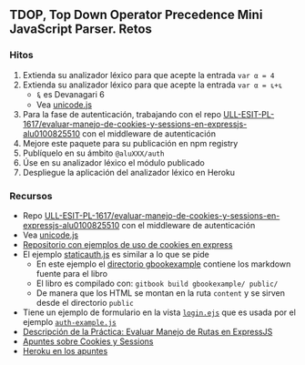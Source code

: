 ## TDOP, Top Down Operator Precedence Mini JavaScript Parser. Retos

### Hitos

1. Extienda su analizador léxico para que acepte la entrada `var α = 4`
2. Extienda su analizador léxico para que acepte la entrada `var α = ६+६`
    * ६ es Devanagari 6
    * Vea [unicode.js](https://github.com/ULL-ESIT-GRADOII-PL/xregexp-example/blob/gh-pages/unicode.js)
3. Para la fase de autenticación, trabajando con el repo [ULL-ESIT-PL-1617/evaluar-manejo-de-cookies-y-sessions-en-expressjs-alu0100825510](https://github.com/ULL-ESIT-PL-1617/evaluar-manejo-de-cookies-y-sessions-en-expressjs-alu0100825510) con el middleware de autenticación
  1. Mejore este paquete para su publicación en npm registry
  2. Publíquelo en su ámbito `@aluXXX/auth`
  3. Úse en su analizador léxico el módulo publicado
4. Despliegue la aplicación del analizador léxico en Heroku 

### Recursos

* Repo [ULL-ESIT-PL-1617/evaluar-manejo-de-cookies-y-sessions-en-expressjs-alu0100825510](https://github.com/ULL-ESIT-PL-1617/evaluar-manejo-de-cookies-y-sessions-en-expressjs-alu0100825510) con el middleware de autenticación
* Vea [unicode.js](https://github.com/ULL-ESIT-GRADOII-PL/xregexp-example/blob/gh-pages/unicode.js)
* [Repositorio con ejemplos de uso de cookies en express](https://github.com/ULL-ESIT-DSI-1617/express-cookies-examples)
* El ejemplo [staticauth.js](https://github.com/ULL-ESIT-DSI-1617/express-cookies-examples/blob/master/staticauth.js) es similar a lo que se pide
  - En este ejemplo el [directorio gbookexample](https://github.com/ULL-ESIT-DSI-1617/express-cookies-examples/tree/master/gbookexample) contiene los markdown fuente para el libro
  - El libro es compilado con: `gitbook build gbookexample/ public/`
  - De manera que los HTML se montan en la ruta `content` y se sirven desde el directorio `public`
* Tiene un ejemplo de formulario en la vista [`login.ejs`](https://github.com/ULL-ESIT-DSI-1617/express-cookies-examples/blob/master/views/login.ejs) que es usada por el ejemplo [`auth-example.js`](https://github.com/ULL-ESIT-DSI-1617/express-cookies-examples/blob/master/auth-example.js#L99-L101)
* [Descripción de la Práctica: Evaluar Manejo de Rutas en ExpressJS](practicalearningcookies.md)
* [Apuntes sobre Cookies y Sessions](https://casianorodriguezleon.gitbooks.io/ull-esit-1617/content/apuntes/cookies/)
* [Heroku en los apuntes](https://casianorodriguezleon.gitbooks.io/ull-esit-1617/content/recursos/heroku.html)
